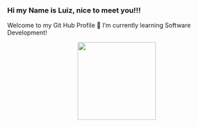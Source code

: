 ### Hi my Name is Luiz, nice to meet you!!!

Welcome to my Git Hub Profile 👋
      I’m currently learning Software Development!
      <div align="center">
  <a href="https://github.com/LuizzFelipe0">
  <img height="180em" src="https://github-readme-stats.vercel.app/api?username=LuizzFelipe0&show_icons=true&theme=dark&include_all_commits=true&count_private=true"/>
      


